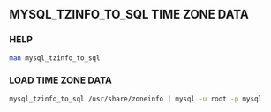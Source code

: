 ## MYSQL_TZINFO_TO_SQL TIME ZONE DATA

### HELP
```sh
man mysql_tzinfo_to_sql
```

### LOAD TIME ZONE DATA
```sh
mysql_tzinfo_to_sql /usr/share/zoneinfo | mysql -u root -p mysql
```
